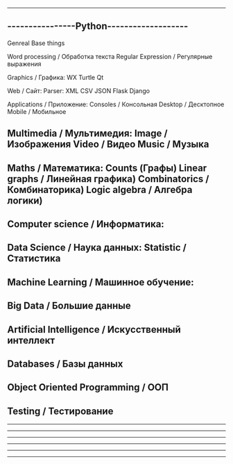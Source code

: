 -----------------------------------------
----------------Python-------------------
-----------------------------------------
Genreal 
	Base things

Word processing / Обработка текста
	Regular Expression / Регулярные выражения	
		
Graphics / Графика:
	WX
	Turtle
	Qt

Web / Сайт:
	Parser:
		XML
		CSV
		JSON
	Flask
	Django

Applications / Приложение:
	Consoles / Консольная
	Desktop / Десктопное
	Mobile / Мобильное
		
Multimedia / Мультимедия:
	Image / Изображения
	Video / Видео
	Music / Музыка
-----------------------------------------
Maths / Математика:
	Counts (Графы)
	Linear graphs / Линейная графика)
	Combinatorics / Комбинаторика)
	Logic algebra / Алгебра логики)
-----------------------------------------
Computer science / Информатика:
-----------------------------------------
Data Science / Наука данных:
	Statistic / Статистика
-----------------------------------------
Machine Learning﻿ / Машинное обучение:
-----------------------------------------
Big Data / Большие данные
-----------------------------------------
Artificial Intelligence / Искусственный интеллект
-----------------------------------------
Databases / Базы данных
-----------------------------------------
Object Oriented Programming / ООП
-----------------------------------------
Testing / Тестирование
-----------------------------------------
-----------------------------------------
-----------------------------------------
-----------------------------------------
-----------------------------------------
-----------------------------------------
-----------------------------------------
